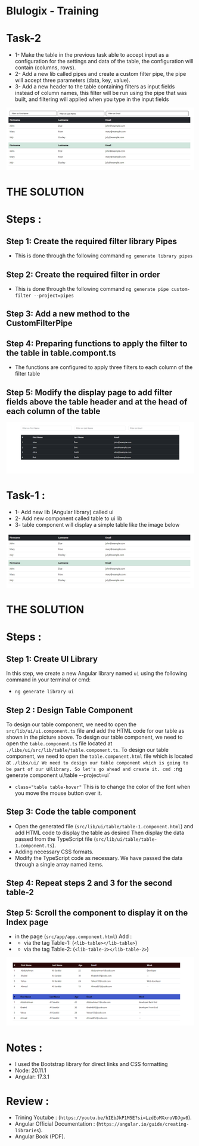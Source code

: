 # Blulogix - Training 

# Task-2
* 1- Make the table in the previous task able to accept input as a configuration for the settings and data of the   table, the configuration will contain (columns, rows).
* 2- Add a new lib called pipes and create a custom filter pipe, the pipe will accept three parameters (data, key, value).
* 3- Add a new header to the table containing filters as input fields instead of column names, this filter will be run using the pipe that was built, and filtering will applied when you type in the input fields

![](assest/Images/Task2.jpg)

# THE SOLUTION 

# Steps :
## Step 1: Create the required filter library Pipes
* This is done through the following command `ng generate library pipes`

## Step 2: Create the required filter in order
* This is done through the following command `ng generate pipe custom-filter --project=pipes`

## Step 3:  Add a new method to the CustomFilterPipe

## Step 4: Preparing functions to apply the filter to the table in table.compont.ts
* The functions are configured to apply three filters to each column of the filter table

## Step 5: Modify the display page to add filter fields above the table header and at the head of each column of the table

![](assest/Images/Task-2-SL.png)

# Task-1 :
* 1- Add new lib (Angular library) called ui
* 2- Add new component called table to ui lib
* 3- table component will display a simple table like the image below

![](assest/Images/Task1.jpeg)

# THE SOLUTION 

# Steps :
## Step 1: Create UI Library
In this step, we create a new Angular
library named `ui` using the following command in your terminal or cmd:
* `ng generate library ui`

## Step 2 : Design Table Component
To design our table component, we need to open  the `src/lib/ui/ui.component.ts` file and add the HTML code for our table as shown in the picture above.
To design our table component, we need to open the `table.component.ts` file located at `./libs/ui/src/lib/table/table.component.ts`.
To design our table component, we need to open the `table.component.html` file which is located at `./libs/ui/
We need to design our table component which is going to be part of our `ui` library. So let's go ahead and create it.
cmd :
`ng generate component ui/table --project=ui`
* `class="table table-hover"` This is to change the color of the font when you move the mouse button over it.

## Step 3: Code the table component
* Open the generated file (`src/lib/ui/table/table-1.component.html`) and add HTML code
to display the table as desired Then display the data passed from the TypeScript file (`src/lib/ui/table/table-1.component.ts`). 
* Adding necessary CSS formats.
* Modify the TypeScript code as necessary. We have passed the data through a single array named items. 

## Step 4: Repeat steps 2 and 3 for the second table-2

## Step 5: Scroll the component to display it on the Index page
* in the page (`src/app/app.component.html`) Add :
* * via the tag Table-1: (`<lib-table></lib-table>`) 
* * via the tag Table-2: (`<lib-table-2></lib-table-2>`)

![](assest/Images/result.png)

# Notes :
* I used the Bootstrap library for direct links and CSS formatting 
* Node: 20.11.1
* Angular: 17.3.1

# Review : 
*  Trining Youtube : (`https://youtu.be/hIEbJkP1M5E?si=LzdEoMXxroVDJgw8`).
*  Angular  Official Documentation : (`https://angular.io/guide/creating-libraries`).
*  Angular Book (PDF).
